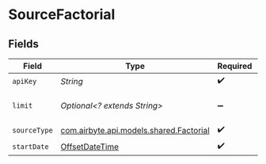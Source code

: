 # SourceFactorial


## Fields

| Field                                                                                     | Type                                                                                      | Required                                                                                  | Description                                                                               |
| ----------------------------------------------------------------------------------------- | ----------------------------------------------------------------------------------------- | ----------------------------------------------------------------------------------------- | ----------------------------------------------------------------------------------------- |
| `apiKey`                                                                                  | *String*                                                                                  | :heavy_check_mark:                                                                        | N/A                                                                                       |
| `limit`                                                                                   | *Optional<? extends String>*                                                              | :heavy_minus_sign:                                                                        | Max records per page limit                                                                |
| `sourceType`                                                                              | [com.airbyte.api.models.shared.Factorial](../../models/shared/Factorial.md)               | :heavy_check_mark:                                                                        | N/A                                                                                       |
| `startDate`                                                                               | [OffsetDateTime](https://docs.oracle.com/javase/8/docs/api/java/time/OffsetDateTime.html) | :heavy_check_mark:                                                                        | N/A                                                                                       |